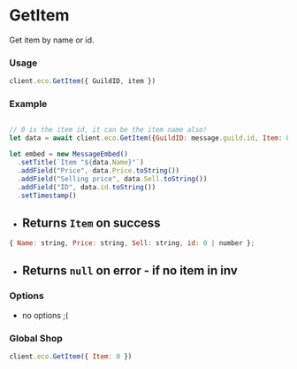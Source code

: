 # GetItem

Get item by name or id. 

### Usage

```js
client.eco.GetItem({ GuildID, item }) 
```

### Example

```js

// 0 is the item id, it can be the item name also!
let data = await client.eco.GetItem({GuildID: message.guild.id, Item: 0}) 

let embed = new MessageEmbed()
  .setTitle(`Item "${data.Name}"`)
  .addField("Price", data.Price.toString())
  .addField("Selling price", data.Sell.toString())
  .addField("ID", data.id.toString())
  .setTimestamp()

```

- ## Returns `Item` on success
 
```js
{ Name: string, Price: string, Sell: string, id: 0 | number };
```

 - ## Returns `null` on error - if no item in inv

### Options

- no options ;(

### Global Shop

```js
client.eco.GetItem({ Item: 0 }) 
```